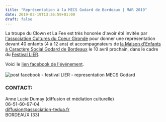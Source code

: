 ```yaml
---
title: "Représentation à la MECS Godard de Bordeaux | MAR 2019"
date: 2019-03-19T13:36:59+01:00
draft: false
---
```


La troupe du Clown et La Fee est très honorée d'avoir été invitée par [l'association Cultures du Coeur Gironde](https://www.culturesducoeur.org/CULTURES_DU_COEUR_33) pour donner une représentation devant 40 enfants (4 à 12 ans) et accompagnateurs de [la Maison d'Enfants à Caractère Social Godard de Bordeaux](http://aeis.fr/presentation/etablissements/la-maison-d-enfants-a-caractere/) le 10 avril prochain, dans le cadre du [Festival LIER](https://vivrebordeaux.fr/lier-un-festival-engage/).

Voici le [lien facebook de l'événement](https://www.facebook.com/cdc33/photos/a.406787056104250/2197482370368034/?type=3&theater).<br>
<br>
![post facebook - festival LIER - representation MECS Godard](/images/post-facebook-mecs-godard.png)


### CONTACT:
Anne Lucie Dumay (diffusion et médiation culturelle)<br>
06-51-60-97-04<br>
diffusion@association-tedua.fr<br>
BORDEAUX (33)

